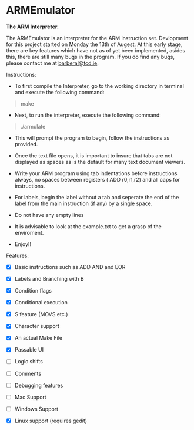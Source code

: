 # ARMEmulator
**The ARM Interpreter.**

The ARMEmulator is an interpreter for the ARM instruction set. Devlopment for this project started on Monday the 13th of Augest. At this early stage, there are key features which have not as of yet been implemented, asides this, there are still many bugs in the program. If you do find any bugs, please contact me at barberal@tcd.ie.

Instructions:

- To first compile the Interpreter, go to the working directory in terminal and execute the following command:

> make

- Next, to run the interpreter, execute the following command:

>./armulate

- This will prompt the program to begin, follow the instructions as provided.

- Once the text file opens, it is important to insure that tabs are not displayed as spaces as is the default for many text document viewers.

- Write your ARM program using tab indentations before instructions always, no spaces between registers ( ADD r0,r1,r2) and all caps for instructions.

- For labels, begin the label without a tab and seperate the end of the label from the main instruction (if any) by a single space.

- Do not have any empty lines

- It is advisable to look at the example.txt to get a grasp of the enviroment.

- Enjoy!!


Features: 

 - [X] Basic instructions such as ADD AND and EOR
 
 - [X] Labels and Branching with B

 - [X] Condition flags
 
 - [X] Conditional execution

 - [X] S feature (MOVS etc.)

 - [X] Character support

 - [X] An actual Make File

 - [X] Passable UI

 - [ ] Logic shifts

 - [ ] Comments

 - [ ] Debugging features

 - [ ] Mac Support

 - [ ] Windows Support

 - [X] Linux support (requires gedit)
